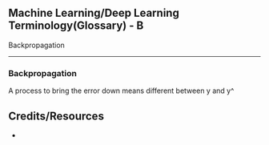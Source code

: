 ## Machine Learning/Deep Learning Terminology(Glossary) - B ##
Backpropagation
___
### Backpropagation ### 
A process to bring the error down means different between y and y^


## Credits/Resources ##
 - []()


